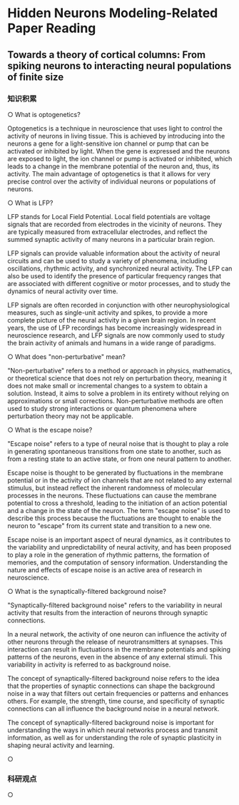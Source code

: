 # Hidden Neurons Modeling-Related Paper Reading

## Towards a theory of cortical columns: From spiking neurons to interacting neural populations of finite size

### 知识积累

○ What is optogenetics?

Optogenetics is a technique in neuroscience that uses light to control the activity of neurons in living tissue. This is achieved by introducing into the neurons a gene for a light-sensitive ion channel or pump that can be activated or inhibited by light. When the gene is expressed and the neurons are exposed to light, the ion channel or pump is activated or inhibited, which leads to a change in the membrane potential of the neuron and, thus, its activity. The main advantage of optogenetics is that it allows for very precise control over the activity of individual neurons or populations of neurons. 

○ What is LFP?

LFP stands for Local Field Potential. Local field potentials are voltage signals that are recorded from electrodes in the vicinity of neurons. They are typically measured from extracellular electrodes, and reflect the summed synaptic activity of many neurons in a particular brain region.

LFP signals can provide valuable information about the activity of neural circuits and can be used to study a variety of phenomena, including oscillations, rhythmic activity, and synchronized neural activity. The LFP can also be used to identify the presence of particular frequency ranges that are associated with different cognitive or motor processes, and to study the dynamics of neural activity over time.

LFP signals are often recorded in conjunction with other neurophysiological measures, such as single-unit activity and spikes, to provide a more complete picture of the neural activity in a given brain region. In recent years, the use of LFP recordings has become increasingly widespread in neuroscience research, and LFP signals are now commonly used to study the brain activity of animals and humans in a wide range of paradigms.

○ What does "non-perturbative" mean?

"Non-perturbative" refers to a method or approach in physics, mathematics, or theoretical science that does not rely on perturbation theory, meaning it does not make small or incremental changes to a system to obtain a solution. Instead, it aims to solve a problem in its entirety without relying on approximations or small corrections. Non-perturbative methods are often used to study strong interactions or quantum phenomena where perturbation theory may not be applicable.

○ What is the escape noise?

"Escape noise" refers to a type of neural noise that is thought to play a role in generating spontaneous transitions from one state to another, such as from a resting state to an active state, or from one neural pattern to another.

Escape noise is thought to be generated by fluctuations in the membrane potential or in the activity of ion channels that are not related to any external stimulus, but instead reflect the inherent randomness of molecular processes in the neurons. These fluctuations can cause the membrane potential to cross a threshold, leading to the initiation of an action potential and a change in the state of the neuron. The term "escape noise" is used to describe this process because the fluctuations are thought to enable the neuron to "escape" from its current state and transition to a new one.

Escape noise is an important aspect of neural dynamics, as it contributes to the variability and unpredictability of neural activity, and has been proposed to play a role in the generation of rhythmic patterns, the formation of memories, and the computation of sensory information. Understanding the nature and effects of escape noise is an active area of research in neuroscience.

○ What is the synaptically-filtered background noise?

"Synaptically-filtered background noise" refers to the variability in neural activity that results from the interaction of neurons through synaptic connections.

In a neural network, the activity of one neuron can influence the activity of other neurons through the release of neurotransmitters at synapses. This interaction can result in fluctuations in the membrane potentials and spiking patterns of the neurons, even in the absence of any external stimuli. This variability in activity is referred to as background noise.

The concept of synaptically-filtered background noise refers to the idea that the properties of synaptic connections can shape the background noise in a way that filters out certain frequencies or patterns and enhances others. For example, the strength, time course, and specificity of synaptic connections can all influence the background noise in a neural network.

The concept of synaptically-filtered background noise is important for understanding the ways in which neural networks process and transmit information, as well as for understanding the role of synaptic plasticity in shaping neural activity and learning.

○ 

### 科研观点

○ 
